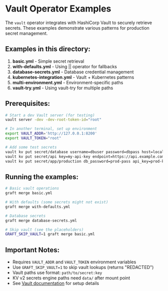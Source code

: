 # Vault Operator Examples

The `vault` operator integrates with HashiCorp Vault to securely retrieve secrets. These examples demonstrate various patterns for production secret management.

## Examples in this directory:

1. **basic.yml** - Simple secret retrieval
2. **with-defaults.yml** - Using || operator for fallbacks
3. **database-secrets.yml** - Database credential management
4. **kubernetes-integration.yml** - Vault + Kubernetes patterns
5. **multi-environment.yml** - Environment-specific paths
6. **vault-try.yml** - Using vault-try for multiple paths

## Prerequisites:

```bash
# Start a dev Vault server (for testing)
vault server -dev -dev-root-token-id="root"

# In another terminal, set up environment
export VAULT_ADDR='http://127.0.0.1:8200'
export VAULT_TOKEN="root"

# Add some test secrets
vault kv put secret/database username=dbuser password=dbpass host=localhost
vault kv put secret/api key=my-api-key endpoint=https://api.example.com
vault kv put secret/app/production db_password=prod-pass api_key=prod-key
```

## Running the examples:

```bash
# Basic vault operations
graft merge basic.yml

# With defaults (some secrets might not exist)
graft merge with-defaults.yml

# Database secrets
graft merge database-secrets.yml

# Skip vault (see the placeholders)
GRAFT_SKIP_VAULT=1 graft merge basic.yml
```

## Important Notes:

- Requires `VAULT_ADDR` and `VAULT_TOKEN` environment variables
- Use `GRAFT_SKIP_VAULT=1` to skip vault lookups (returns "REDACTED")
- Vault paths use format: `path/to/secret:key`
- KV v2 secrets engine paths need `data/` after mount point
- See [Vault documentation](../doc/pulling-creds-from-vault.md) for setup details